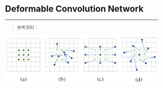 # Deformable Convolution Network

---

> 参考资料：



![img](assets/e516778a4b114da090eb7714f4242dc3.png)

